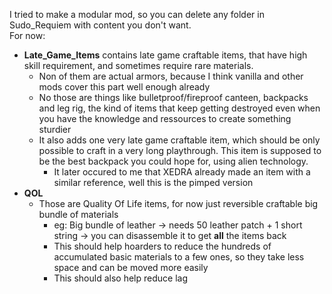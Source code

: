 I tried to make a modular mod, so you can delete any folder in Sudo_Requiem with content you don't want.  
For now:
- **Late_Game_Items** contains late game craftable items, that have high skill requirement, and sometimes require rare materials. 
  - Non of them are actual armors, because I think vanilla and other mods cover this part well enough already
  - No those are things like bulletproof/fireproof canteen, backpacks and leg rig, the kind of items that keep getting destroyed even when you have the knowledge and ressources to create something sturdier
  - It also adds one very late game craftable item, which should be only possible to craft in a very long playthrough. This item is supposed to be the best backpack you could hope for, using alien technology.
    - It later occured to me that XEDRA already made an item with a similar reference, well this is the pimped version 
- **QOL**
  - Those are Quality Of Life items, for now just reversible craftable big bundle of materials
    - eg: Big bundle of leather -> needs 50 leather patch + 1 short string -> you can disassemble it to get **all** the items back  
    - This should help hoarders to reduce the hundreds of accumulated basic materials to a few ones, so they take less space and can be moved more easily
    - This should also help reduce lag
